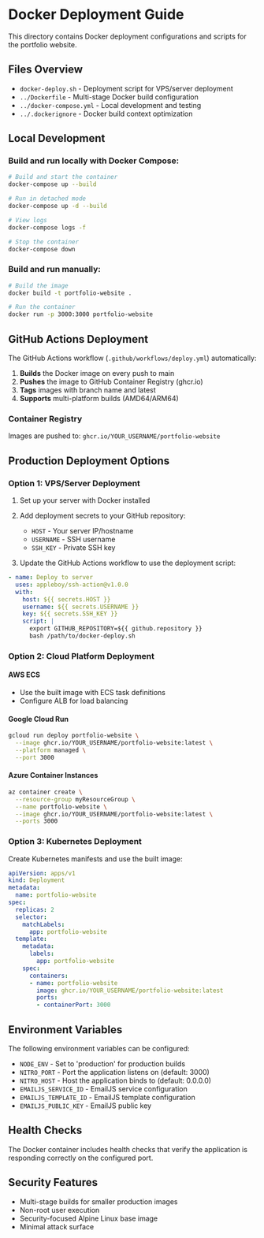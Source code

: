 # Docker Deployment Guide

This directory contains Docker deployment configurations and scripts for the portfolio website.

## Files Overview

- `docker-deploy.sh` - Deployment script for VPS/server deployment
- `../Dockerfile` - Multi-stage Docker build configuration
- `../docker-compose.yml` - Local development and testing
- `../.dockerignore` - Docker build context optimization

## Local Development

### Build and run locally with Docker Compose:
```bash
# Build and start the container
docker-compose up --build

# Run in detached mode
docker-compose up -d --build

# View logs
docker-compose logs -f

# Stop the container
docker-compose down
```

### Build and run manually:
```bash
# Build the image
docker build -t portfolio-website .

# Run the container
docker run -p 3000:3000 portfolio-website
```

## GitHub Actions Deployment

The GitHub Actions workflow (`.github/workflows/deploy.yml`) automatically:

1. **Builds** the Docker image on every push to main
2. **Pushes** the image to GitHub Container Registry (ghcr.io)
3. **Tags** images with branch name and latest
4. **Supports** multi-platform builds (AMD64/ARM64)

### Container Registry

Images are pushed to: `ghcr.io/YOUR_USERNAME/portfolio-website`

## Production Deployment Options

### Option 1: VPS/Server Deployment

1. Set up your server with Docker installed
2. Add deployment secrets to your GitHub repository:
   - `HOST` - Your server IP/hostname
   - `USERNAME` - SSH username
   - `SSH_KEY` - Private SSH key

3. Update the GitHub Actions workflow to use the deployment script:

```yaml
- name: Deploy to server
  uses: appleboy/ssh-action@v1.0.0
  with:
    host: ${{ secrets.HOST }}
    username: ${{ secrets.USERNAME }}
    key: ${{ secrets.SSH_KEY }}
    script: |
      export GITHUB_REPOSITORY=${{ github.repository }}
      bash /path/to/docker-deploy.sh
```

### Option 2: Cloud Platform Deployment

#### AWS ECS
- Use the built image with ECS task definitions
- Configure ALB for load balancing

#### Google Cloud Run
```bash
gcloud run deploy portfolio-website \
  --image ghcr.io/YOUR_USERNAME/portfolio-website:latest \
  --platform managed \
  --port 3000
```

#### Azure Container Instances
```bash
az container create \
  --resource-group myResourceGroup \
  --name portfolio-website \
  --image ghcr.io/YOUR_USERNAME/portfolio-website:latest \
  --ports 3000
```

### Option 3: Kubernetes Deployment

Create Kubernetes manifests and use the built image:

```yaml
apiVersion: apps/v1
kind: Deployment
metadata:
  name: portfolio-website
spec:
  replicas: 2
  selector:
    matchLabels:
      app: portfolio-website
  template:
    metadata:
      labels:
        app: portfolio-website
    spec:
      containers:
      - name: portfolio-website
        image: ghcr.io/YOUR_USERNAME/portfolio-website:latest
        ports:
        - containerPort: 3000
```

## Environment Variables

The following environment variables can be configured:

- `NODE_ENV` - Set to 'production' for production builds
- `NITRO_PORT` - Port the application listens on (default: 3000)
- `NITRO_HOST` - Host the application binds to (default: 0.0.0.0)
- `EMAILJS_SERVICE_ID` - EmailJS service configuration
- `EMAILJS_TEMPLATE_ID` - EmailJS template configuration  
- `EMAILJS_PUBLIC_KEY` - EmailJS public key

## Health Checks

The Docker container includes health checks that verify the application is responding correctly on the configured port.

## Security Features

- Multi-stage builds for smaller production images
- Non-root user execution
- Security-focused Alpine Linux base image
- Minimal attack surface 